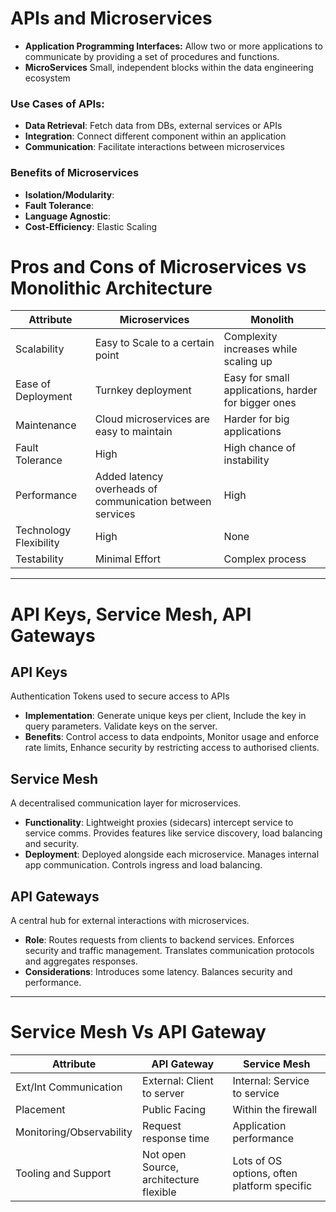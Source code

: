 # APIs and Microservices

- **Application Programming Interfaces:** Allow two or more applications to communicate by providing a set of procedures and functions.
- **MicroServices** Small, independent blocks within the data engineering ecosystem

### Use Cases of APIs:

- **Data Retrieval**: Fetch data from DBs, external services or APIs
- **Integration**:  Connect different component within an application
- **Communication**: Facilitate interactions between microservices

### Benefits of Microservices
- **Isolation/Modularity**: 
- **Fault Tolerance**:  
- **Language Agnostic**: 
- **Cost-Efficiency**: Elastic Scaling


# Pros and Cons of Microservices vs Monolithic Architecture



| Attribute               | Microservices                           | Monolith                                         |
|--------------------------|------------------------------------------|-----------------------------------------------|
| Scalability               | Easy to Scale to a certain point                           | Complexity increases while scaling up                    |
| Ease of Deployment        | Turnkey deployment                                         | Easy for small applications, harder for bigger ones      |
| Maintenance               | Cloud microservices are easy to maintain                   | Harder for big applications                              |
| Fault Tolerance           | High                                                       | High chance of instability                               |
| Performance               | Added latency overheads of communication between services  | High                                                     |    
| Technology Flexibility    | High                                                       | None                                                     |
| Testability               | Minimal Effort                                             | Complex process                                          |




---
# API Keys, Service Mesh, API Gateways

## API Keys
Authentication Tokens used to secure access to APIs

- **Implementation**: Generate unique keys per client, Include the key in query parameters. Validate keys on the server.
- **Benefits**: Control access to data endpoints, Monitor usage and enforce rate limits, Enhance security by restricting access to authorised clients.


## Service Mesh
A decentralised communication layer for microservices.

- **Functionality**: Lightweight proxies (sidecars) intercept service to service comms. Provides features like service discovery, load balancing and security.
- **Deployment**: Deployed alongside each microservice. Manages internal app communication. Controls ingress and load balancing.


## API Gateways
A central hub for external interactions with microservices.

- **Role**: Routes requests from clients to backend services. Enforces security and traffic management. Translates communication protocols and aggregates responses.
- **Considerations**: Introduces some latency. Balances security and performance.

---

# Service Mesh Vs API Gateway

| Attribute               | API Gateway                         | Service Mesh                                        |
|--------------------------|------------------------------------------|-----------------------------------------------|
| Ext/Int Communication             | External: Client to server                          | Internal: Service to service                    |
| Placement                         | Public Facing                                      | Within the firewall     |
| Monitoring/Observability          | Request response time                  | Application performance                            |
| Tooling and Support               | Not open Source, architecture flexible | Lots of OS options, often platform specific                              |
